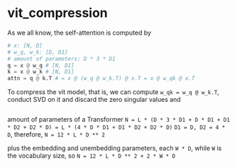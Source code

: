# vit_compression

As we all know, the self-attention is computed by 
```python
# x: [N, D]
# w_q, w_k: [D, D1]
# amount of parameters: D * 3 * D1
q = x @ w_q # [N, D1]
k = x @ w_k # [N, D1]
attn = q @ k.T # = x @ (w_q @ w_k.T) @ x.T = x @ w_qk @ x.T
```

To compress the vit model, that is, we can compute `w_qk = w_q @ w_k.T`, conduct SVD on it and discard the zero singular values and 


```python
```

amount of parameters of a Transformer `N = L * (D * 3 * D1 + D * D1 + D1 * D2 + D2 * D) = L * (4 * D * D1 + D1 * D2 + D2 * D)`
`D1 = D, D2 = 4 * D`, therefore, `N = 12 * L * D ** 2`

plus the embedding and unembedding parameters, each `W * D`, while `W` is the vocabulary size, so `N = 12 * L * D ** 2 + 2 * W * D`
